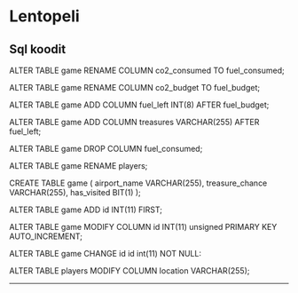 # Lentopeli

Sql koodit
--------------------------------------------------------------------
ALTER TABLE game RENAME COLUMN co2_consumed TO fuel_consumed;

ALTER TABLE game RENAME COLUMN co2_budget TO fuel_budget;

ALTER TABLE game ADD COLUMN fuel_left INT(8) AFTER fuel_budget;

ALTER TABLE game ADD COLUMN treasures VARCHAR(255) AFTER fuel_left;

ALTER TABLE game DROP COLUMN fuel_consumed;

ALTER TABLE game RENAME players;

CREATE TABLE game (
    airport_name VARCHAR(255),
    treasure_chance VARCHAR(255),
    has_visited BIT(1)
);

ALTER TABLE game ADD id INT(11) FIRST; 

ALTER TABLE game MODIFY COLUMN id INT(11) unsigned PRIMARY KEY AUTO_INCREMENT;

ALTER TABLE game CHANGE id id int(11) NOT NULL:

ALTER TABLE players MODIFY COLUMN location VARCHAR(255);

--------------------------------------------------------------------